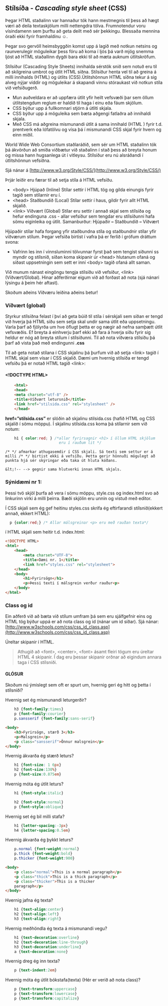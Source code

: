 ## Stílsíða - _Cascading style sheet_ (CSS)

Þegar HTML staðalinn var hannaður tók hann mestmegnis til þess að hægt væri að deila textaskjölum milli nettengdra tölva. Frumnotendur voru vísindamenn sem þurftu að geta deilt með sér þekkingu. Blessaða mennina óraði ekki fyrir framhaldinu ☺.

Þegar svo gervöll heimsbyggðin komst upp á lagið með notkun netsins og raunverulegir möguleikar þess fóru að koma í ljós þá varð mjög snemma ljóst að HTML staðallinn dygði bara ekki til að mæta auknum útlitskröfum.

Stílsíður (Cascading Style Sheets) innihalda sérstök snið sem notuð eru til að skilgreina umbrot og útlit HTML síðna. Stílsíður henta vel til að greina á milli innihalds (HTML) og útlits (CSS).Útlitshönnun HTML síðna tekur á sig alveg nýjar víddir og möguleikar á skapandi vinnu stóraukast við notkun stíla við vefsíðugerð.

* Mun auðveldara er að uppfæra útlit yfir heilt vefsvæði þar sem öllum
útlitstengdum reglum er haldið til haga í einu eða fáum skjölum.
* CSS býður upp á fullkomnari stjórn á útliti skjala.
* CSS býður upp á möguleika sem bæta aðgengi fatlaðra að innihaldi skjala.
* Með CSS má aðgreina mismunandi útlit á sama innihald (HTML ) fyrir t.d.
prentverk eða lófatölvu og vísa þá í mismunandi CSS skjal fyrir hvern og einn
miðil.

World Wide Web Consortium staðlaráðið, sem sér um HTML staðalinn tók þá ákvörðun að smíða viðbætur við staðalinn í stað þess að breyta honum og missa hann hugsanlega út í vitleysu. Stílsíður eru nú alsráðandi í útlitshönnun vefsíðna.

Sjá nánar á [http://www.w3.org/Style/CSS/](http://www.w3.org/Style/CSS/)


Þrjár leiðir eru færar til að setja stíla á HTML vefsíðu.

* &lt;body> Hjúpað (Inline)
Stílar settir í HTML tög og gilda einungis fyrir tagið sem stílarnir eru í.
* &lt;head> Staðbundið (Local)
Stílar settir í haus, gildir fyrir allt HTML skjalið.
* &lt;link> Víðvært (Global)
Stílar eru settir í annað skjal sem stílsíða og hefur endinguna .css - allar
vefsíður sem tengdar eru stílsíðunni hafa sömu eiginleika og útlit.
Samanburður: Hjúpaðir **–** Staðbundið **–** Víðvært

Hjúpaðir stílar hafa forgang yfir staðbundna stíla og staðbundnir stílar yfir víðværum stílum. Þegar vefsíða birtist í vafra þá er ferlið í grófum dráttum svona:

* Vafrinn les inn í vinnsluminni tölvunnar fyrst það sem tengist síðunni ss myndir og stílsnið, síðan koma skipanir úr &lt;head> hlutanum ofaná og síðast uppsetningin sem sett er inní &lt;body> tagið ofaná allt saman.

Við munum nánast eingöngu tengja stílsíðu við vefsíður, &lt;link> (Víðvært/Global). Hinar aðferðirnar eigum við að forðast að nota (sjá nánari lýsingu á þeim hér aftast).

Skoðum aðeins Víðværu leiðina aðeins betur!

### Víðvært (global)

Styrkur stílsíðna felast í því að geta búið til stíla í sérskjali sem síðan er tengd við hverja þá HTML síðu sem setja skal undir sama útlit eða uppsetningu. Varla þarf að fjölyrða um hve öflugt þetta er og nægir að nefna samþætt útlit vefsvæðis. Ef breyta á einhverju þarf ekki að fara á hverja síðu fyrir sig heldur er nóg að breyta stílum í stílsíðunni. Til að nota víðværa stílsíðu þá þarf að vista það með endingunni **.css**

Til að geta notað stílana í CSS skjalinu þá þurfum við að setja &lt;link> tagið í HTML skjal sem vísar í CSS skjalið. Dæmi um hvernig stílsíða er tengd vefsíðu þá er notað HTML tagið &lt;link>:

#### &lt;!DOCTYPE HTML>

```HTML
    <html>
    <head>
    <meta charset="utf-8" />
    <title>Víðvært letursnið</title>
    <link href="stilsida.css" rel="stylesheet" />
    </head>

```


**href=”stilsida.css”** er slóðin að skjalinu stilsida.css (hafið HTML og CSS skjalið í sömu möppu). Í skjalinu stilsida.css koma þá stílarnir sem við notum:

```CSS
    h1 { color:red; } /*allar fyrirsagnir <h1> í öllum HTML skjölum 
                        eru í rauðum lit */
```
```
/* */ afmarkar athugasemdir í CSS skjali. Sá texti sem settur er á milli /* */ birtist ekki á vefsíðu. Þetta gerir hönnuði mögulegt að punkta hjá sér skýringar eða taka út hluta kóðans. 

&lt;!-- --> gegnir sama hlutverki innan HTML skjals.
```




### Sýnidæmi nr 1:

Þessi tvö skjöl þurfa að vera í sömu möppu, style.css og index.html svo að
linkurinn <link> virki á milli þeirra. Bæði skjölin eru unnin og vistuð með editor.

Í CSS skjali sem ég gef heitinu styles.css skrifa ég eftirfarandi stílsnið(ekkert annað,
ekkert HTML):

```CSS
  p {color:red;} /* Allar málsgreinar <p> eru með rauðan texta*/
```

í HTML skjali sem heitir t.d. index.html:

```HTML
<!DOCTYPE HTML>
<html>
    <head>
        <meta charset="UTF-8">
        <title>Dæmi nr. 1</title>
        <link href="styles.css" rel="stylesheet">
    </head>
    <body>
        <h1>Fyrirsögn</h1>
        <p>Þessi texti í málsgrein verður rauður<p>
    </body>
</html>
```

### Class og id

Ein aðferð við að bæta við stílum umfram þá sem eru sjálfgefnir eins og HTML tög
býður uppá er að nota class og id (nánar um id síðar). Sjá nánar:
[http://www.w3schools.com/css/css_id_class.asp](http://www.w3schools.com/css/css_id_class.asp)

Úreltar skipanir í HTML.

> Athugið að &lt;font>, &lt;center>, &lt;font> ásamt fleiri tögum eru úreltar HTML 4 skipanir. Í dag eru þessar skipanir orðnar að eigindum annara taga í CSS stílsniði.

#### GLÓSUR

Skoðum nú ýmislegt sem oft er spurt um, hvernig geri ég hitt og þetta í stílsniði?

Hvernig set ég mismunandi leturgerðir?

```CSS
    h3 {font-family:times}
    p {font-family:courier}
    p.sansserif {font-family:sans-serif}
```

```HTML
<body>
    <h3>Fyrirsögn, stærð 3</h3>
    <p>Malsgrein</p>
    <p class="sansserif">Önnur malsgrein</p>
</body>
```
Hvernig ákvarða ég stærð leturs?

```CSS
    h1 {font-size: 1 6px}
    h2 {font-size:130%}
    p {font-size:0.875em}
```

Hvernig móta ég útlit leturs?

```CSS
    h1 {font-style:italic}
```

```CSS
    h2 {font-style:normal}
    p {font-style:oblique}
```
Hvernig set ég bil milli stafa?

```CSS
    h1 {letter-spacing:-3px}
    h4 {letter-spacing:0.5em}
```
Hvernig ákvarða ég þykkt leturs?

```CSS
    p.normal {font-weight:normal}
    p.thick {font-weight:bold}
    p.thicker {font-weight:900}
```

```HTML
<body>
    <p class="normal">This is a normal paragraph</p>
    <p class="thick">This is a thick paragraph</p>
    <p class="thicker">This is a thicker
    paragraph</p>
</body>
```

Hvernig jafna ég texta?

```CSS
    h1 {text-align:center}
    h2 {text-align:left}
    h3 {text-align:right}
```

Hvernig meðhöndla ég texta á mismunandi vegu?

```CSS
    h1 {text-decoration:overline}
    h2 {text-decoration:line-through}
    h3 {text-decoration:underline}
    a {text-decoration:none}
```

Hvernig dreg ég inn texta?

```CSS
    p {text-indent:2em}
```
Hvernig móta ég útlit bókstafa(texta) (Hér er verið að nota class)?

```CSS
    p {text-transform:uppercase}
    p {text-transform:lowercase}
    p {text-transform:capitalize}

```


